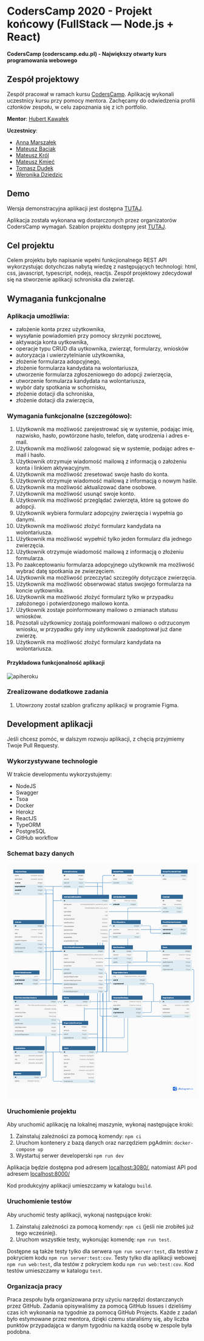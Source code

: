 # CodersCamp 2020 - Projekt końcowy (FullStack — Node.js + React)

**CodersCamp (coderscamp.edu.pl) - Największy otwarty kurs programowania webowego**

## Zespół projektowy

Zespół pracował w ramach kursu [CodersCamp](https://coderscamp.pl/).
Aplikację wykonali uczestnicy kursu przy pomocy mentora.
Zachęcamy do odwiedzenia profili członków zespołu, w celu zapoznania się z ich portfolio.

**Mentor**: [Hubert Kawałek](https://github.com/htk4)

**Uczestnicy**:

-   [Anna Marszałek](https://github.com/Ania-Em)
-   [Mateusz Baciak](https://github.com/bat098)
-   [Mateusz Król](https://github.com/KrolMateusz)
-   [Mateusz Kmieć](https://github.com/Haivex)
-   [Tomasz Dudek](https://github.com/dudeek)
-   [Weronika Dziedzic](https://github.com/blackrabbit2)

## Demo

Wersja demonstracyjna aplikacji jest dostępna [TUTAJ](https://coders-camp-schronisko.herokuapp.com/api).

Aplikacja została wykonana wg dostarczonych przez organizatorów CodersCamp wymagań.
Szablon projektu dostępny jest [TUTAJ](https://github.com/CodersCamp2020/CodersCamp2020.Project.FullStack-Node-React.Cinema).

## Cel projektu

Celem projektu było napisanie wpełni funkcjionalnego REST API wykorzystując dotychczas nabytą wiedzę z następujących technologi: html, css, javascript, typescript, nodejs, reactjs.
Zespół projektowy zdecydował się na stworzenie aplikacji schroniska dla zwierząt.

## Wymagania funkcjonalne

### Aplikacja umożliwia:

-   założenie konta przez użytkownika,
-   wysyłanie powiadomień przy pomocy skrzynki pocztowej,
-   aktywacja konta uytkownika,
-   operacje typu CRUD dla uytkownika, zwierząt, formularzy, wniosków
-   autoryzacja i uwierzytelnianie użytkownika,
-   złożenie formularza adopcyjnego,
-   złożenie formularza kandydata na wolontariusza,
-   utworzenie formularza zgłoszeniowego do adopcji zwierzęcia,
-   utworzenie formularza kandydata na wolontariusza,
-   wybór daty spotkania w schornisku,
-   złożenie dotacji dla schroniska,
-   złożenie dotacji dla zwierzęcia,

### Wymagania funkcjonalne (szczegółowo):

1. Użytkownik ma możliwość zarejestrować się w systemie, podając imię, nazwisko, hasło, powtórzone hasło, telefon, datę urodzenia i adres e-mail.
2. Użytkownik ma możliwość zalogować się w systemie, podając adres e-mail i hasło.
3. Użytkownik otrzymuje wiadomość mailową z informacją o założeniu konta i linkiem aktywacyjnym.
4. Użytkownik ma możliwość zresetować swoje hasło do konta.
5. Użytkownik otrzymuje wiadomość mailową z informacją o nowym haśle.
6. Użytkownik ma możliwość aktualizować dane osobowe.
7. Użytkownik ma możliwość usunąć swoje konto.
8. Użytkownik ma możliwość przeglądać zwierzęta, które są gotowe do adopcji.
9. Użytkownik wybiera formularz adopcyjny zwierzęcia i wypełnia go danymi.
10. Użytkownik ma możliwość złożyć formularz kandydata na wolontariusza.
11. Użytkownik ma możliwość wypełnić tylko jeden formularz dla jednego zwierzęcia.
12. Użytkownik otrzymuje wiadomość mailową z informacją o złożeniu formularza.
13. Po zaakceptowaniu formularza adopcyjnego użytkownik ma możliwość wybrać datę spotkania ze zwierzęciem.
14. Użytkownik ma możliwość przeczytać szczegóły dotyczące zwierzęcia.
15. Użytkownik ma możliwość obserwować status swojego formularza na koncie uytkownika.
16. Użytkownik ma możliwość złożyć formularz tylko w przypadku założonego i potwierdzonego mailowo konta.
17. Użytkownik zostaje poinformowany mailowo o zmianach statusu wniosków.
18. Pozsotali użytkownicy zostają poinformowani mailowo o odrzuconym wniosku, w przypadku gdy inny użytkownik zaadoptował już dane zwierzę.
19. Użytkownik ma możliwość złożyć formularz kandydata na wolontariusza.

#### Przykładowa funkcjonalność aplikacji

![apiheroku](https://user-images.githubusercontent.com/56504859/112295862-9f43c800-8c94-11eb-94a5-1d25bc7a737d.gif)

### Zrealizowane dodatkowe zadania

1. Utowrzony został szablon graficzny aplikacji w programie Figma.

## Development aplikacji

Jeśli chcesz pomóc, w dalszym rozwoju aplikacji, z chęcią przyjmiemy Twoje Pull Requesty.

### Wykorzystywane technologie

W trakcie developmentu wykorzystujemy:

-   NodeJS
-   Swagger
-   Tsoa
-   Docker
-   Herokz
-   ReactJS
-   TypeORM
-   PostgreSQL
-   GitHub workflow

### Schemat bazy danych

<img src=".github/images/DB.png">

### Uruchomienie projektu

Aby uruchomić aplikację na lokalnej maszynie, wykonaj następujące kroki:

1. Zainstaluj zależności za pomocą komendy: `npm ci`
2. Uruchom kontenery z bazą danych oraz narzędziem pgAdmin: `docker-compose up`
3. Wystartuj serwer developerski `npm run dev`

Aplikacja będzie dostępna pod adresem [localhost:3080/](http://localhost:3080), natomiast API pod adresem [localhost:8000/](http://localhost:8000/api)

Kod produkcyjny aplikacji umieszczamy w katalogu `build`.

### Uruchomienie testów

Aby uruchomić testy aplikacji, wykonaj następujące kroki:

1. Zainstaluj zależności za pomocą komendy: `npm ci` (jeśli nie zrobiłeś już tego wcześniej).
2. Uruchom wszystkie testy, wykonując komendę: `npm run test`.

Dostępne są także testy tylko dla serwera `npm run server:test`, dla testów z pokryciem kodu `npm run server:test:cov`.
Testy tylko dla aplikacji webowej `npm run web:test`, dla testów z pokryciem kodu `npm run web:test:cov`.
Kod testów umieszczamy w katalogu `test`.

### Organizacja pracy

Praca zespołu była organizowana przy użyciu narzędzi dostarczanych przez GitHub.
Zadania opisywaliśmy za pomocą GitHub Issues i dzieliśmy czas ich wykonania na tygodnie za pomocą GitHub Projects.
Każde z zadań było estymowane przez mentora, dzięki czemu staraliśmy się, aby liczba punktów przypadająca w danym tygodniu na każdą osobę w zespole była podobna.
